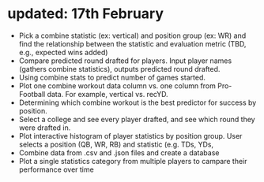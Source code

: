 # updated: 17th February

- Pick a combine statistic (ex: vertical) and position group (ex: WR) and find the relationship between the statistic and evaluation metric (TBD, e.g., expected wins added)   
- Compare predicted round drafted for players. Input player names (gathers combine statistics), outputs predicted round drafted.
- Using combine stats to predict number of games started.
- Plot one combine workout data column vs. one column from Pro-Football data. For example, vertical vs. recYD.
- Determining which combine workout is the best predictor for success by position.
- Select a college and see every player drafted, and see which round they were drafted in.
- Plot interactive histogram of player statistics by position group. User selects a position (QB, WR, RB) and statistic (e.g. TDs, YDs, 
- Combine data from .csv and .json files and create a database
- Plot a single statistics category from multiple players to campare their performance over time


